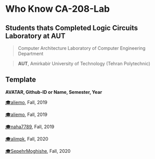 # Who Know CA-208-Lab

## **Students thats Completed Logic Circuits Laboratory at AUT**

> Computer Architecture Laboratory of Computer Engineering Department

> **AUT**, Amirkabir University of Technology (Tehran Polytechnic)

## Template
**AVATAR, Github-ID or Name, Semester, Year**
<!-- Example -->
[:mortar_board:aliemo](https://github.com/aliemo), Fall, 2019

[:mortar_board:aliemo](https://github.com/aliemo), Fall, 2019

[:mortar_board:naha7789](https://github.com/naha7789), Fall, 2019

[:mortar_board:alimpk](https://github.com/alimpk), Fall, 2020

[:mortar_board:SepehrMoghishe](https://github.com/sepehrmoghiseh), Fall, 2020
<!-- add yours above line -->

